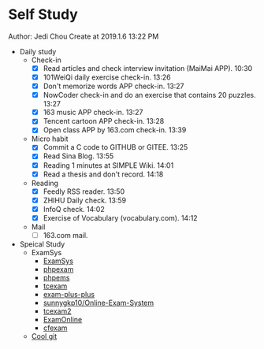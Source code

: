 # Self Study

Author: Jedi Chou
Create at 2019.1.6 13:22 PM

* Daily study
  * Check-in
    -[x] Read articles and check interview invitation (MaiMai APP). 10:30
    -[x] 101WeiQi daily exercise check-in. 13:26
    -[x] Don't memorize words APP check-in. 13:27
    -[x] NowCoder check-in and do an exercise that contains 20 puzzles. 13:27
    -[x] 163 music APP check-in. 13:27
    -[x] Tencent cartoon APP check-in. 13:28
    -[x] Open class APP by 163.com check-in. 13:39

  * Micro habit
    -[x] Commit a C code to GITHUB or GITEE. 13:25
    -[x] Read Sina Blog. 13:55
    -[x] Reading 1 minutes at SIMPLE Wiki. 14:01
    -[x] Read a thesis and don't record. 14:18

  * Reading
    -[x] Feedly RSS reader. 13:50
    -[x] ZHIHU Daily check. 13:59
    -[x] InfoQ check. 14:02
    -[x] Exercise of Vocabulary (vocabulary.com). 14:12

  * Mail
    -[ ] 163.com mail.

* Speical Study
  * ExamSys
    * [ExamSys](https://github.com/lrx0014/ExamSys)
    * [phpexam](https://sourceforge.net/projects/phpexam/)
    * [phpems](https://github.com/phpems/phpems)
    * [tcexam](https://www.oschina.net/p/tcexam/)
    * [exam-plus-plus](https://www.oschina.net/p/exam-plus-plus)
    * [sunnygkp10/Online-Exam-System](https://github.com/sunnygkp10/Online-Exam-System-)
    * [tcexam2](https://tcexam.org/)
    * [ExamOnline](https://github.com/wepeng/ExamOnline)
    * [cfexam](https://github.com/cforth/cfexam)
  * [Cool git](https://learngitbranching.js.org/?demo)
